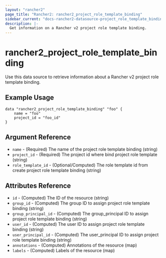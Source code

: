 ```yaml
---
layout: "rancher2"
page_title: "Rancher2: rancher2_project_role_template_binding"
sidebar_current: "docs-rancher2-datasource-project_role_template_binding"
description: |-
  Get information on a Rancher v2 project role template binding.
---
```


# rancher2\_project\_role\_template\_binding

Use this data source to retrieve information about a Rancher v2 project role template binding.

## Example Usage

```
data "rancher2_project_role_template_binding" "foo" {
    name = "foo"
    project_id = "foo_id"
}
```

## Argument Reference

* `name` - (Required) The name of the project role template binding (string)
* `project_id` - (Required) The project id where bind project role template (string)
* `role_template_id` - (Optional/Computed) The role template id from create project role template binding (string)

## Attributes Reference

* `id` - (Computed) The ID of the resource (string)
* `group_id` - (Computed) The group ID to assign project role template binding (string)
* `group_principal_id` - (Computed) The group_principal ID to assign project role template binding (string)
* `user_id` - (Computed) The user ID to assign project role template binding (string)
* `user_principal_id` - (Computed) The user_principal ID to assign project role template binding (string)
* `annotations` - (Computed) Annotations of the resource (map)
* `labels` - (Computed) Labels of the resource (map)

